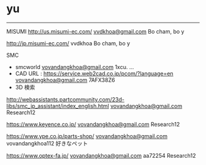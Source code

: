 # yu

--------------------------
MISUMI
http://us.misumi-ec.com/
vvdkhoa@gmail.com
Bo cham, bo y

http://jp.misumi-ec.com/
vvdkhoa
Bo cham, bo y


SMC
* smcworld
vovandangkhoa@gmail.com
1xcu. ...
* CAD URL : https://service.web2cad.co.jp/pcom/?language=en
vovandangkhoa@gmail.com
7AFX38Z6
* 3D 検索

http://webassistants.partcommunity.com/23d-libs/smc_jp_assistant/index_english.html
vovandangkhoa@gmail.com
Research12


https://www.keyence.co.jp/
vovandangkhoa@gmail.com
Research12


https://www.ype.co.jp/parts-shop/
vovandangkhoa@gmail.com
vovandangkhoa112
好きなペット


https://www.optex-fa.jp/
vovandangkhoa@gmail.com
aa72254
Research12
